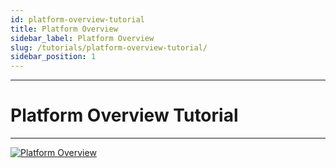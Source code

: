 ```yaml
---
id: platform-overview-tutorial
title: Platform Overview
sidebar_label: Platform Overview
slug: /tutorials/platform-overview-tutorial/
sidebar_position: 1
---
```


---
# Platform Overview Tutorial
---

[![Platform Overview](https://res.cloudinary.com/marcomontalbano/image/upload/v1651413279/video_to_markdown/images/google-drive--1QgveqVR_EmfQWirPdyu7Hh2fQJX-271q-c05b58ac6eb4c4700831b2b3070cd403.jpg)](https://drive.google.com/file/d/1QgveqVR_EmfQWirPdyu7Hh2fQJX-271q/view?usp=sharing "Platform Overview")